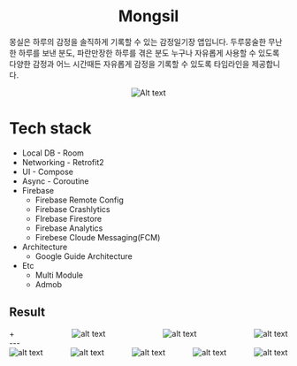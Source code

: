 # <center> **Mongsil**</center>  
몽실은 하루의 감정을 솔직하게 기록할 수 있는 감정일기장 앱입니다.
두루뭉술한 무난한 하루를 보낸 분도, 파란만장한 하루를 겪은 분도 누구나 자유롭게 사용할 수 있도록 다양한 감정과 어느 시간때든 자유롭게 감정을 기록할 수 있도록 타임라인을 제공합니다.

<p align="center">
  <img src="unnamed-1.png" alt="Alt text">
</p>

# Tech stack 
- Local DB - Room
- Networking - Retrofit2
- UI - Compose
- Async - Coroutine
- Firebase
    - Firebase Remote Config
    - Firebase Crashlytics
    - FIrebase Firestore
    - Firebase Analytics
    - Firebese Cloude Messaging(FCM)
- Architecture
    - Google Guide Architecture
- Etc
    - Multi Module
    - Admob

## Result 

<div style="display: flex; justify-content: space-between;">+
    
   <img src="1-ezgif.com-video-to-gif-converter-1.gif" alt="alt text" style="max-width: 30%;">
   <img src="2-ezgif.com-video-to-gif-converter-1.gif" alt="alt text" style="max-width: 30%;">
   <img src="3-ezgif.com-video-to-gif-converter-1.gif" alt="alt text" style="max-width: 30%;">
</div>
---

<div style="display: flex; justify-content: space-between;">
   <img src="Screenshot_20240310_165412-1.png" alt="alt text" style="max-width: 18%;">
   <img src="Screenshot_20240310_170336-1.png" alt="alt text" style="max-width: 18%;">
   <img src="Screenshot_20240310_170344-1.png" alt="alt text" style="max-width: 18%;">
   <img src="Screenshot_20240310_170405-1.png" alt="alt text" style="max-width: 18%;">
   <img src="Screenshot_20240310_170413-1.png" alt="alt text" style="max-width: 18%;">
</div>
